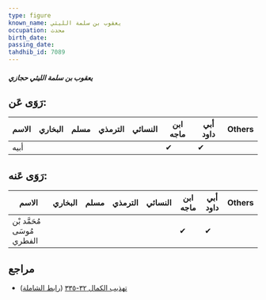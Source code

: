 ```yaml
---
type: figure
known_name: يعقوب بن سلمة الليثي
occupation: محدث
birth_date:
passing_date:
tahdhib_id: 7089
---
```

##### يعقوب بن سلمة الليثي حجازي

## رَوَى عَن:
| الاسم | البخاري | مسلم | الترمذي | النسائي | ابن ماجه | أبي داود | Others |
| ----- | ------- | ---- | ------- | ------- | -------- | -------- | ------ |
| أبيه  |         |      |         |         | ✔        | ✔        |        |
## رَوَى عَنه:
| الاسم                      | البخاري | مسلم | الترمذي | النسائي | ابن ماجه | أبي داود | Others |
| -------------------------- | ------- | ---- | ------- | ------- | -------- | -------- | ------ |
| مُحَمَّد بْن مُوسَى الفطري |         |      |         |         | ✔        | ✔        |        |
## مراجع
- [تهذيب الكمال ٣٢-٣٣٥](obsidian://open?vault=Tahdhib-al-Kamal&file=Figures/٧٠٨٩-يعقوب%20بن%20سلمة%20الليثي%20حجازي) ([رابط الشاملة](https://shamela.ws/book/3722/17449))